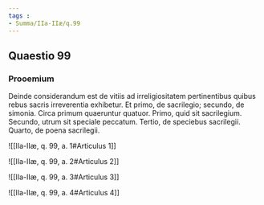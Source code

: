 ```yaml
---
tags : 
- Summa/IIa-IIæ/q.99
---
```


## Quaestio 99

### Prooemium

Deinde considerandum est de vitiis ad irreligiositatem pertinentibus quibus rebus sacris irreverentia exhibetur. Et primo, de sacrilegio; secundo, de simonia. Circa primum quaeruntur quatuor. Primo, quid sit sacrilegium. Secundo, utrum sit speciale peccatum. Tertio, de speciebus sacrilegii. Quarto, de poena sacrilegii.

![[IIa-IIæ, q. 99, a. 1#Articulus 1]]

![[IIa-IIæ, q. 99, a. 2#Articulus 2]]

![[IIa-IIæ, q. 99, a. 3#Articulus 3]]

![[IIa-IIæ, q. 99, a. 4#Articulus 4]]

